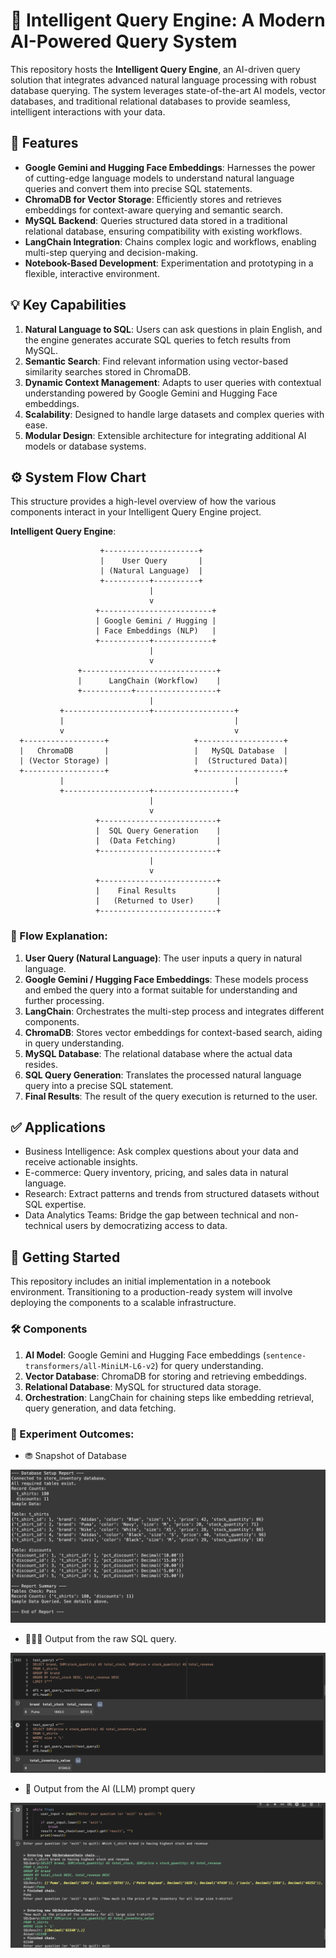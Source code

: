 # 🧠 Intelligent Query Engine: A Modern AI-Powered Query System

This repository hosts the **Intelligent Query Engine**, an AI-driven query solution that integrates advanced natural language processing with robust database querying. The system leverages state-of-the-art AI models, vector databases, and traditional relational databases to provide seamless, intelligent interactions with your data.

## 🌱 Features

- **Google Gemini and Hugging Face Embeddings**: Harnesses the power of cutting-edge language models to understand natural language queries and convert them into precise SQL statements.
- **ChromaDB for Vector Storage**: Efficiently stores and retrieves embeddings for context-aware querying and semantic search.
- **MySQL Backend**: Queries structured data stored in a traditional relational database, ensuring compatibility with existing workflows.
- **LangChain Integration**: Chains complex logic and workflows, enabling multi-step querying and decision-making.
- **Notebook-Based Development**: Experimentation and prototyping in a flexible, interactive environment.

## 💡 Key Capabilities

1. **Natural Language to SQL**: Users can ask questions in plain English, and the engine generates accurate SQL queries to fetch results from MySQL.
2. **Semantic Search**: Find relevant information using vector-based similarity searches stored in ChromaDB.
3. **Dynamic Context Management**: Adapts to user queries with contextual understanding powered by Google Gemini and Hugging Face embeddings.
4. **Scalability**: Designed to handle large datasets and complex queries with ease.
5. **Modular Design**: Extensible architecture for integrating additional AI models or database systems.

## ⚙️ System Flow Chart

This structure provides a high-level overview of how the various components interact in your Intelligent Query Engine project. 

**Intelligent Query Engine**:

```
                    +---------------------+
                    |    User Query       |
                    | (Natural Language)  |
                    +----------+----------+
                               |
                               v
                   +-------------------------+
                   | Google Gemini / Hugging |
                   | Face Embeddings (NLP)   |
                   +-----------+-------------+
                               |
                               v
               +------------------------------+
               |      LangChain (Workflow)    |
               +-----------+------------------+
                               |
           +-------------------+------------------+
           |                                      |
           v                                      v
  +------------------+                   +-------------------+
  |   ChromaDB       |                   |   MySQL Database  |
  | (Vector Storage) |                   |  (Structured Data)|
  +------------------+                   +-------------------+
           |                                      |
           +-------------------+------------------+
                               |
                               v
                   +--------------------------+
                   |  SQL Query Generation    |
                   |  (Data Fetching)         |
                   +--------------------------+
                               |
                               v
                   +--------------------------+
                   |    Final Results         |
                   |   (Returned to User)     |
                   +--------------------------+
```

### 🔄 Flow Explanation:
1. **User Query (Natural Language)**: The user inputs a query in natural language.
2. **Google Gemini / Hugging Face Embeddings**: These models process and embed the query into a format suitable for understanding and further processing.
3. **LangChain**: Orchestrates the multi-step process and integrates different components.
4. **ChromaDB**: Stores vector embeddings for context-based search, aiding in query understanding.
5. **MySQL Database**: The relational database where the actual data resides.
6. **SQL Query Generation**: Translates the processed natural language query into a precise SQL statement.
7. **Final Results**: The result of the query execution is returned to the user.

## ✅ Applications

- Business Intelligence: Ask complex questions about your data and receive actionable insights.
- E-commerce: Query inventory, pricing, and sales data in natural language.
- Research: Extract patterns and trends from structured datasets without SQL expertise.
- Data Analytics Teams: Bridge the gap between technical and non-technical users by democratizing access to data.

## 🚜 Getting Started

This repository includes an initial implementation in a notebook environment. Transitioning to a production-ready system will involve deploying the components to a scalable infrastructure.

### 🛠 Components
1. **AI Model**: Google Gemini and Hugging Face embeddings (`sentence-transformers/all-MiniLM-L6-v2`) for query understanding.
2. **Vector Database**: ChromaDB for storing and retrieving embeddings.
3. **Relational Database**: MySQL for structured data storage.
4. **Orchestration**: LangChain for chaining steps like embedding retrieval, query generation, and data fetching.

### 🔬 Experiment Outcomes:

- ⛃ Snapshot of Database 

![database](images/database.png)

- 👨🏻‍💻 Output from the raw SQL query.

![raw sql query](images/raw_query.png)

- 🦾 Output from the AI (LLM) prompt query

![ai prompt query](images/ai_query.png)
